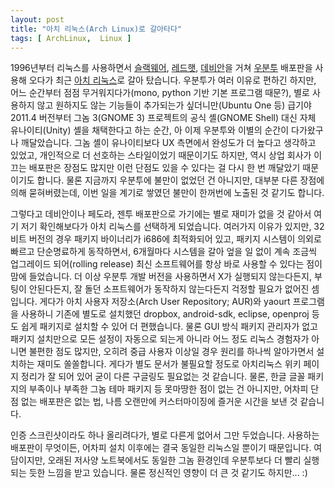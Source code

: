 ```yaml
---
layout: post
title: "아치 리눅스(Arch Linux)로 갈아타다"
tags: [ ArchLinux,  Linux ]
---
```


1996년부터 리눅스를 사용하면서 [슬랙웨어](http://slackware.com/), [레드햇](http://www.redhat.com/), [데비안](http://www.debian.org/)을 거쳐 [우분투](http://www.ubuntu.com/) 배포판을 사용해 오다가 최근 [아치 리눅스](http://www.archlinux.org/)로 갈아 탔습니다. 우분투가 여러 이유로 편하긴 하지만, 어느 순간부터 점점 무거워지다가(mono, python 기반 기본 프로그램 때문?), 별로 사용하지 않고 원하지도 않는 기능들이 추가되는가 싶더니만(Ubuntu One 등) 급기야 2011.4 버전부터 그놈 3(GNOME 3) 프로젝트의 공식 셸(GNOME Shell) 대신 자체 유나이티(Unity) 셸을 채택한다고 하는 순간, 아 이제 우분투와 이별의 순간이 다가왔구나 깨달았습니다. 그놈 셸이 유나이티보다 UX 측면에서 완성도가 더 높다고 생각하고 있었고, 개인적으로 더 선호하는 스타일이었기 때문이기도 하지만, 역시 상업 회사가 이끄는 배포판은 장점도 많지만 이런 단점도 있을 수 있다는 걸 다시 한 번 깨달았기 때문이기도 합니다. 물론 지금까지 우분투에 불만이 없었던 건 아니지만, 대부분 다른 장점에 의해 묻혀버렸는데, 이번 일을 계기로 쌓였던 불만이 한꺼번에 노출된 것 같기도 합니다.

그렇다고 데비안이나 페도라, 젠투 배포판으로 가기에는 별로 재미가 없을 것 같아서 여기 저기 확인해보다가 아치 리눅스를 선택하게 되었습니다. 여러가지 이유가 있지만, 32비트 버전의 경우 패키지 바이너리가 i686에 최적화되어 있고, 패키지 시스템이 의외로 빠르고 단순명료하게 동작하면서, 6개월마다 시스템을 갈아 엎을 일 없이 계속 조금씩 업그레이드 되어(rolling release) 최신 소프트웨어를 항상 바로 사용할 수 있다는 점이 맘에 들었습니다. 더 이상 우분투 개발 버전을 사용하면서 X가 실행되지 않는다든지, 부팅이 안된다든지, 잘 돌던 소프트웨어가 동작하지 않는다든지 걱정할 필요가 없어진 셈입니다. 게다가 아치 사용자 저장소(Arch User Repository; AUR)와 yaourt 프로그램을 사용하니 기존에 별도로 설치했던 dropbox, android-sdk, eclipse, openproj 등도 쉽게 패키지로 설치할 수 있어 더 편했습니다. 물론 GUI 방식 패키지 관리자가 없고 패키지 설치만으로 모든 설정이 자동으로 되는게 아니라 어느 정도 리눅스 경험자가 아니면 불편한 점도 많지만, 오히려 중급 사용자 이상일 경우 원리를 하나씩 알아가면서 설치하는 재미도 쏠쏠합니다. 게다가 별도 문서가 불필요할 정도로 아치리눅스 위키 페이지 정리가 잘 되어 있어 굳이 다른 구글링도 필요없는 것 같습니다. 물론, 한글 글꼴 패키지의 부족이나 부족한 그놈 테마 패키지 등 못마땅한 점이 없는 건 아니지만, 어차피 단점 없는 배포판은 없는 법, 나름 오랜만에 커스터마이징에 즐거운 시간을 보낸 것 같습니다.

인증 스크린샷이라도 하나 올리려다가, 별로 다른게 없어서 그만 두었습니다. 사용하는 배포판이 무엇이든, 어차피 설치 이후에는 결국 동일한 리눅스일 뿐이기 때문입니다. 여담이지만, 오래된 저사양 노트북에서도 동일한 그놈 환경인데 우분투보다 더 빨리 실행되는 듯한 느낌을 받고 있습니다. 물론 정신적인 영향이 더 큰 것 같기도 하지만... :)
